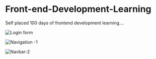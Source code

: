 # Front-end-Development-Learning

Self placed 100 days of frontend development learning....

![Login form](https://github.com/Deepak02-singh/Front-end-Development-Learning/assets/63626210/c3a434a7-212d-4c46-8e01-4520a73d3fcc)

![Navigation -1 ](https://github.com/Deepak02-singh/Front-end-Development-Learning/assets/63626210/c0314e14-6338-4683-a8fe-93a33bf2882d)

![Navbar-2](https://github.com/Deepak02-singh/Front-end-Development-Learning/assets/63626210/6b670ab8-90b0-48d9-83b2-87cad13c00a4)
